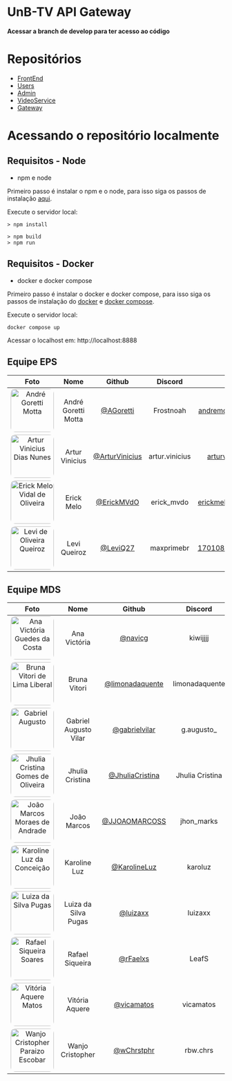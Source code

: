 # UnB-TV API Gateway

**Acessar a branch de develop para ter acesso ao código**

# Repositórios

- [FrontEnd](https://github.com/fga-eps-mds/2024.1-UnB-TV-Frontend)
- [Users](https://github.com/fga-eps-mds/2024.1-UnB-TV-Users)
- [Admin](https://github.com/fga-eps-mds/2024.1-UnB-TV-Admin)
- [VideoService](https://github.com/fga-eps-mds/2024.1-UnB-TV-VideoService)
- [Gateway](https://github.com/fga-eps-mds/2024.1-UnB-TV-API-Gateway)

# Acessando o repositório localmente

## Requisitos - Node

- npm e node

Primeiro passo é instalar o npm e o node, para isso siga os passos de instalação [aqui](https://docs.npmjs.com/downloading-and-installing-node-js-and-npm?ref=sfeir.dev).

Execute o servidor local:

```
> npm install

> npm build
> npm run
```

## Requisitos - Docker

-   docker e docker compose

Primeiro passo é instalar o docker e docker compose, para isso siga os passos de instalação do [docker](https://docs.docker.com/engine/install/) e [docker compose](https://docs.docker.com/compose/install/).

Execute o servidor local:

```
docker compose up
```

Acessar o localhost em: http://localhost:8888

## Equipe EPS

| Foto | Nome | Github | Discord | Email | Matrícula |
|:----:|:----:|:------:|:-------:|:-----:|:---------:|
| <img width="100px" style="border-radius:10%" src="https://github.com/AGoretti.png" alt="André Goretti Motta"> | André Goretti Motta | [@AGoretti](https://github.com/AGoretti) | Frostnoah | andremotta96@gmail.com | 160112028 |
| <img width="100px" style="border-radius:10%" src="https://github.com/ArturVinicius.png" alt="Artur Vinicius Dias Nunes"> | Artur Vinicius | [@ArturVinicius](https://github.com/ArturVinicius) | artur.vinicius | arturv98@gmail.com | 190142421 |
| <img width="100px" style="border-radius:10%" src="https://github.com/ErickMVdO.png" alt="Erick Melo Vidal de Oliveira"> | Erick Melo | [@ErickMVdO](https://github.com/ErickMVdO) | erick_mvdo | erickmelovidal@gmail.com | 190027355 |
| <img width="100px" style="border-radius:10%" src="https://github.com/LeviQ27.png" alt="Levi de Oliveira Queiroz"> | Levi Queiroz | [@LeviQ27](https://github.com/LeviQ27) | maxprimebr | 170108341@aluno.unb.br | 170108341 |

## Equipe MDS

| Foto | Nome | Github | Discord | Email | Matrícula |
|:----:|:----:|:------:|:-------:|:-----:|:---------:|
| <img width="100px" style="border-radius:10%" src="https://github.com/navicg.png" alt="Ana Victória Guedes da Costa"> | Ana Victória | [@navicg](https://github.com/navicg) | kiwijjjj | anaguedescosta009@gmail.com | 222022046 |
| <img width="100px" style="border-radius:10%" src="https://github.com/limonadaquente.png" alt="Bruna Vitori de Lima Liberal"> | Bruna Vitori | [@limonadaquente](https://github.com/limonadaquente) | limonadaquente | bvliberal@gmail.com | 222021942 |
| <img width="100px" style="border-radius:10%" src="https://github.com/GabrielVilar.png" alt="Gabriel Augusto"> | Gabriel Augusto Vilar | [@gabrielvilar](https://github.com/GabrielVilar) | g.augusto_ | augusto.rocha.real@gmail.com | 221022533 |
| <img width="100px" style="border-radius:10%" src="https://github.com/JhuliaCristina.png" alt="Jhulia Cristina Gomes de Oliveira"> | Jhulia Cristina | [@JhuliaCristina](https://github.com/JhuliaCristina) | Jhulia Cristina | jhuliacristinagomesdeoliveira@gmail.com | 222008913 |
| <img width="100px" style="border-radius:10%" src="https://github.com/JJOAOMARCOSS.png" alt="João Marcos Moraes de Andrade"> | João Marcos  | [@JJOAOMARCOSS](https://github.com/JJOAOMARCOSS) | jhon_marks | jm.moraes.andrade@gmail.com | 222006113 |
| <img width="100px" style="border-radius:10%" src="https://github.com/KarolineLuz.png" alt="Karoline Luz da Conceição"> | Karoline Luz  | [@KarolineLuz](https://github.com/KarolineLuz) | karoluz | karolluz491@gmail.com | 222006267 |
| <img width="100px" style="border-radius:10%" src="https://github.com/Luizaxx.png" alt="Luiza da Silva Pugas"> | Luiza da Silva Pugas | [@luizaxx](https://github.com/Luizaxx) | luizaxx | silvaluiza308@gmail.com | 222025843 |
| <img width="100px" style="border-radius:10%" src="https://github.com/rFaelxs.png" alt="Rafael Siqueira Soares"> | Rafael Siqueira  | [@rFaelxs](https://github.com/rFaelxs) | LeafS | rafaelsiqueira12345@gmail.com  | 221022195 |
| <img width="100px" style="border-radius:10%" src="https://github.com/vicamatos.png" alt="Vitória Aquere Matos"> | Vitória Aquere  | [@vicamatos](https://github.com/vicamatos) | vicamatos | v.aquerematos@gmail.com  | 190096616 |
| <img width="100px" style="border-radius:10%" src="https://github.com/wChrstphr.png" alt="Wanjo Cristopher Paraizo Escobar"> | Wanjo Cristopher  | [@wChrstphr](https://github.com/wChrstphr) | rbw.chrs | wnajo.christopher@gmail.com | 222037620 |

